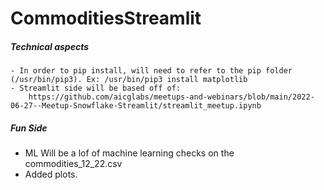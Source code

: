 # CommoditiesStreamlit

##### Technical aspects
    - In order to pip install, will need to refer to the pip folder (/usr/bin/pip3). Ex: /usr/bin/pip3 install matplotlib
    - Streamlit side will be based off of: 
        https://github.com/aicglabs/meetups-and-webinars/blob/main/2022-06-27--Meetup-Snowflake-Streamlit/streamlit_meetup.ipynb
##### Fun Side
- ML Will be a lof of machine learning checks on the commodities_12_22.csv 
- Added plots.